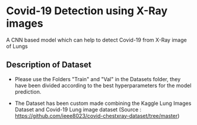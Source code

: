 # Covid-19 Detection using X-Ray images

A CNN based model which can help to detect Covid-19 from X-Ray image of Lungs

## Description of Dataset

- Please use the Folders "Train" and "Val" in the Datasets folder, they have been divided according to the best hyperparameters for the model prediction.

- The Dataset has been custom made combining the Kaggle Lung Images Dataset and Covid-19 Lung image dataset (Source : https://github.com/ieee8023/covid-chestxray-dataset/tree/master)
